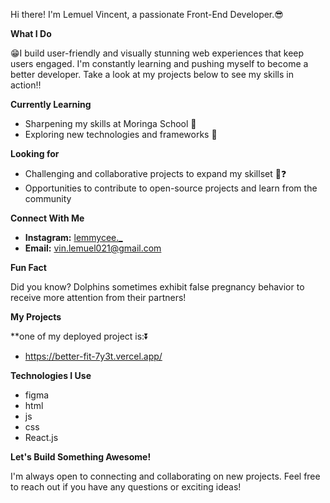 Hi there! I'm Lemuel Vincent, a passionate Front-End Developer.😎

**What I Do**

😁I build user-friendly and visually stunning web experiences that keep users engaged. I'm constantly learning and pushing myself to become a better developer. Take a look at my projects below to see my skills in action‼

**Currently Learning**

* Sharpening my skills at Moringa School 🏤
* Exploring new technologies and frameworks 🙂

**Looking for**

* Challenging and collaborative projects to expand my skillset 🧠❓
* Opportunities to contribute to open-source projects and learn from the community 

**Connect With Me**

* **Instagram:** [lemmycee._](https://www.instagram.com/lemmycee._/) 
* **Email:** vin.lemuel021@gmail.com

**Fun Fact**

 Did you know? Dolphins sometimes exhibit false pregnancy behavior to receive more attention from their partners!

**My Projects**

**one of my deployed project is:⏬
* https://better-fit-7y3t.vercel.app/

**Technologies I Use**

* figma
* html
* js
* css
* React.js

**Let's Build Something Awesome!**

I'm always open to connecting and collaborating on new projects. Feel free to reach out if you have any questions or exciting ideas!
